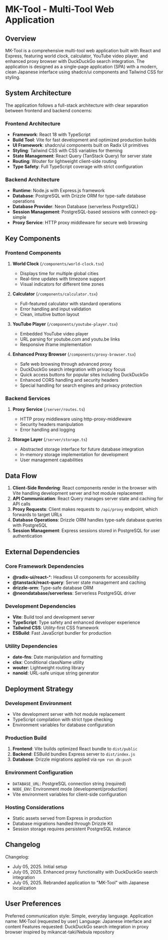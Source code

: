 # MK-Tool - Multi-Tool Web Application

## Overview

MK-Tool is a comprehensive multi-tool web application built with React and Express, featuring world clock, calculator, YouTube video player, and enhanced proxy browser with DuckDuckGo search integration. The application is designed as a single-page application (SPA) with a modern, clean Japanese interface using shadcn/ui components and Tailwind CSS for styling.

## System Architecture

The application follows a full-stack architecture with clear separation between frontend and backend concerns:

### Frontend Architecture
- **Framework**: React 18 with TypeScript
- **Build Tool**: Vite for fast development and optimized production builds
- **UI Framework**: shadcn/ui components built on Radix UI primitives
- **Styling**: Tailwind CSS with CSS variables for theming
- **State Management**: React Query (TanStack Query) for server state
- **Routing**: Wouter for lightweight client-side routing
- **Type Safety**: Full TypeScript coverage with strict configuration

### Backend Architecture
- **Runtime**: Node.js with Express.js framework
- **Database**: PostgreSQL with Drizzle ORM for type-safe database operations
- **Database Provider**: Neon Database (serverless PostgreSQL)
- **Session Management**: PostgreSQL-based sessions with connect-pg-simple
- **Proxy Service**: HTTP proxy middleware for secure web browsing

## Key Components

### Frontend Components
1. **World Clock** (`/components/world-clock.tsx`)
   - Displays time for multiple global cities
   - Real-time updates with timezone support
   - Visual indicators for different time zones

2. **Calculator** (`/components/calculator.tsx`)
   - Full-featured calculator with standard operations
   - Error handling and input validation
   - Clean, intuitive button layout

3. **YouTube Player** (`/components/youtube-player.tsx`)
   - Embedded YouTube video player
   - URL parsing for youtube.com and youtu.be links
   - Responsive iframe implementation

4. **Enhanced Proxy Browser** (`/components/proxy-browser.tsx`)
   - Safe web browsing through advanced proxy
   - DuckDuckGo search integration with privacy focus
   - Quick access buttons for popular sites including DuckDuckGo
   - Enhanced CORS handling and security headers
   - Special handling for search engines and privacy protection

### Backend Services
1. **Proxy Service** (`/server/routes.ts`)
   - HTTP proxy middleware using http-proxy-middleware
   - Security headers manipulation
   - Error handling and logging

2. **Storage Layer** (`/server/storage.ts`)
   - Abstracted storage interface for future database integration
   - In-memory storage implementation for development
   - User management capabilities

## Data Flow

1. **Client-Side Rendering**: React components render in the browser with Vite handling development server and hot module replacement
2. **API Communication**: React Query manages server state and caching for API calls
3. **Proxy Requests**: Client makes requests to `/api/proxy` endpoint, which forwards to target URLs
4. **Database Operations**: Drizzle ORM handles type-safe database queries with PostgreSQL
5. **Session Management**: Express sessions stored in PostgreSQL for user authentication

## External Dependencies

### Core Framework Dependencies
- **@radix-ui/react-***: Headless UI components for accessibility
- **@tanstack/react-query**: Server state management and caching
- **drizzle-orm**: Type-safe database ORM
- **@neondatabase/serverless**: Serverless PostgreSQL driver

### Development Dependencies
- **Vite**: Build tool and development server
- **TypeScript**: Type safety and enhanced developer experience
- **Tailwind CSS**: Utility-first CSS framework
- **ESBuild**: Fast JavaScript bundler for production

### Utility Dependencies
- **date-fns**: Date manipulation and formatting
- **clsx**: Conditional className utility
- **wouter**: Lightweight routing library
- **nanoid**: URL-safe unique string generator

## Deployment Strategy

### Development Environment
- Vite development server with hot module replacement
- TypeScript compilation with strict type checking
- Environment variables for database configuration

### Production Build
1. **Frontend**: Vite builds optimized React bundle to `dist/public`
2. **Backend**: ESBuild bundles Express server to `dist/index.js`
3. **Database**: Drizzle migrations applied via `npm run db:push`

### Environment Configuration
- `DATABASE_URL`: PostgreSQL connection string (required)
- `NODE_ENV`: Environment mode (development/production)
- Vite environment variables for client-side configuration

### Hosting Considerations
- Static assets served from Express in production
- Database migrations handled through Drizzle Kit
- Session storage requires persistent PostgreSQL instance

## Changelog

Changelog:
- July 05, 2025. Initial setup
- July 05, 2025. Enhanced proxy functionality with DuckDuckGo search integration
- July 05, 2025. Rebranded application to "MK-Tool" with Japanese localization

## User Preferences

Preferred communication style: Simple, everyday language.
Application name: MK-Tool (requested by user)
Language: Japanese interface and content
Features requested: DuckDuckGo search integration in proxy browser inspired by mikancat-taki/Nebula repository
